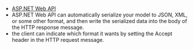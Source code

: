 -   [ASP.NET Web API](https://docs.microsoft.com/en-us/aspnet/web-api/)
-   ASP.NET Web API can automatically serialize your model to JSON, XML, or some other format, and then write the serialized data into the body of the HTTP response message.
-   the client can indicate which format it wants by setting the Accept header in the HTTP request message.
